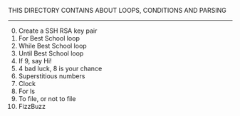 THIS DIRECTORY CONTAINS ABOUT LOOPS, CONDITIONS AND PARSING
_____________________________________________________________

0. Create a SSH RSA key pair
1. For Best School loop
2. While Best School loop
3. Until Best School loop
4. If 9, say Hi!
5. 4 bad luck, 8 is your chance
6. Superstitious numbers
7. Clock
8. For ls
9. To file, or not to file
10. FizzBuzz
